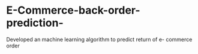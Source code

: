 # E-Commerce-back-order-prediction-
Developed an machine learning algorithm to predict  return of e- commerce order 
